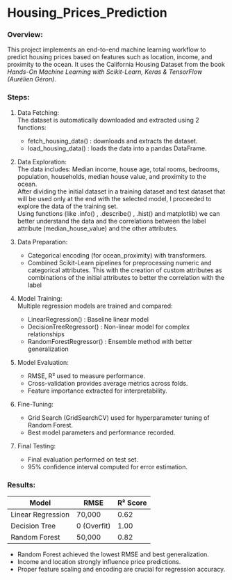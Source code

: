 # Housing_Prices_Prediction
### Overview:
This project implements an end-to-end machine learning workflow to predict housing prices based on features such as location, income, and proximity to the ocean.
It uses the California Housing Dataset from the book *Hands-On Machine Learning with Scikit-Learn, Keras & TensorFlow (Aurélien Géron)*.

### Steps:
1. Data Fetching:  
   The dataset is automatically downloaded and extracted using 2 functions:
   - fetch_housing_data() : downloads and extracts the dataset.
   - load_housing_data() : loads the data into a pandas DataFrame.
     
2. Data Exploration:  
The data includes: Median income, house age, total rooms, bedrooms, population, households, median house value, and proximity to the ocean.  
After dividing the initial dataset in a training dataset and test dataset that will be used only at the end with the selected model, I proceeded to explore the data of the training set.  
Using functions (like .info() , .describe() , .hist() and matplotlib) we can better understand the data and the correlations between the label attribute (median_house_value) and the other attributes.

 4. Data Preparation:
    - Categorical encoding (for ocean_proximity) with transformers.
    - Combined Scikit-Learn pipelines for preprocessing numeric and categorical attributes. This with the creation of custom attributes as combinations of the initial attributes to better the correlation with the label

 5. Model Training:  
    Multiple regression models are trained and compared:
    - LinearRegression() : Baseline linear model
    - DecisionTreeRegressor() : Non-linear model for complex relationships
    - RandomForestRegressor() : Ensemble method with better generalization
      
 6. Model Evaluation:
    - RMSE, R² used to measure performance.
    - Cross-validation provides average metrics across folds.
    - Feature importance extracted for interpretability.
   
 7. Fine-Tuning:
    - Grid Search (GridSearchCV) used for hyperparameter tuning of Random Forest.
    - Best model parameters and performance recorded.
   
 8. Final Testing:
    - Final evaluation performed on test set.
    - 95% confidence interval computed for error estimation.
   
  ### Results:
  | Model | RMSE | R² Score |
|--------|------|----------|
| Linear Regression | 70,000 | 0.62 |
| Decision Tree | 0 (Overfit) | 1.00 |
| Random Forest | 50,000 | 0.82 |

- Random Forest achieved the lowest RMSE and best generalization.
- Income and location strongly influence price predictions.
- Proper feature scaling and encoding are crucial for regression accuracy.

